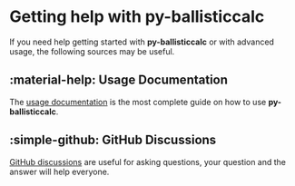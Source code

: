 # Getting help with py-ballisticcalc

If you need help getting started with **py-ballisticcalc** or with advanced usage, the following sources may be useful.

## :material-help: Usage Documentation

The [usage documentation](concepts/classes.md) is the most complete guide on how to use **py-ballisticcalc**.

[//]: # (## :material-api: API Documentation)

[//]: # ()
[//]: # (The [API documentation]&#40;api/core.md&#41; give reference docs for all public py-ballisticcalc APIs.)

## :simple-github: GitHub Discussions

[GitHub discussions](https://github.com/o-murphy/py-ballisticcalc/discussions) are useful for asking questions, your question and the answer will help everyone.
